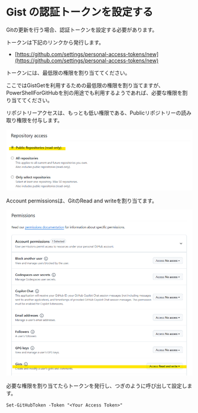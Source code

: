 # Gist の認証トークンを設定する

Gitの更新を行う場合、認証トークンを設定する必要があります。

トークンは下記のリンクから発行します。

- [https://github.com/settings/personal-access-tokens/new](https://github.com/settings/personal-access-tokens/new)

トークンには、最低限の権限を割り当ててください。

ここではGistGetを利用するための最低限の権限を割り当てますが、PowerShellForGitHubを別の用途でも利用するようであれば、必要な権限を割り当ててください。

リポジトリーアクセスは、もっとも低い権限である、Publicリポジトリーの読み取り権限を付与します。

![](../images/repository-access.png)

Account permissionsは、GitのRead and writeを割り当てます。

![](../images/account-permissions.png)

必要な権限を割り当てたらトークンを発行し、つぎのように呼び出して設定します。

```pwsh
Set-GitHubToken -Token "<Your Access Token>"
```

